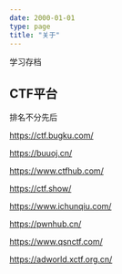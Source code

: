 ```yaml
---
date: 2000-01-01
type: page
title: "关于"
---
```


学习存档


## CTF平台

排名不分先后

<https://ctf.bugku.com/>

<https://buuoj.cn/>

<https://www.ctfhub.com/>

<https://ctf.show/>

<https://www.ichunqiu.com/>

<https://pwnhub.cn/>

<https://www.qsnctf.com/>

<https://adworld.xctf.org.cn/>





